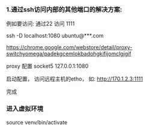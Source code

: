### 1.通过ssh访问内部的其他端口的解决方案:

例如要访问: 通过22 访问 1111

ssh -D localhost:1080 ubuntu@***.com

https://chrome.google.com/webstore/detail/proxy-switchyomega/padekgcemlokbadohgkifijomclgjgif

proxy 配置 socket5 127.0.0.1:1080

启动配置， 访问远程主机的etho， 如: http://170.1.2.3:1111

完成

### 进入虚拟环境
source venv/bin/activate
